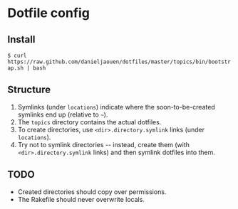 # Dotfile config

## Install
`$ curl https://raw.github.com/danieljaouen/dotfiles/master/topics/bin/bootstrap.sh | bash`

## Structure
1. Symlinks (under `locations`) indicate where the soon-to-be-created symlinks
   end up (relative to `~`).
2. The `topics` directory contains the actual dotfiles.
3. To create directories, use `<dir>.directory.symlink` links (under
   `locations`).
4. Try not to symlink directories -- instead, create them (with
   `<dir>.directory.symlink` links) and then symlink dotfiles into them.

## TODO
- Created directories should copy over permissions.
- The Rakefile should never overwrite locals.
